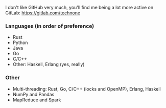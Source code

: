 I don't like GitHub very much, you'll find me being a lot more active on GitLab: https://gitlab.com/technone


### Languages (in order of preference)
* Rust
* Python
* Java
* Go
* C/C++
* Other: Haskell, Erlang (yes, really)

### Other
* Multi-threading: Rust, Go, C/C++ (locks and OpenMP), Erlang, Haskell
* NumPy and Pandas
* MapReduce and Spark

<!--
**NestorSkiad/NestorSkiad** is a ✨ _special_ ✨ repository because its `README.md` (this file) appears on your GitHub profile.

Here are some ideas to get you started:

- 🔭 I’m currently working on ...
- 🌱 I’m currently learning ...
- 👯 I’m looking to collaborate on ...
- 🤔 I’m looking for help with ...
- 💬 Ask me about ...
- 📫 How to reach me: ...
- 😄 Pronouns: ...
- ⚡ Fun fact: ...
-->
